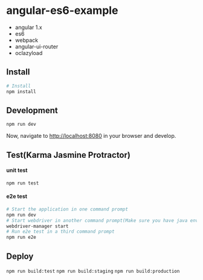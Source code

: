 # angular-es6-example
* angular 1.x
* es6
* webpack
* angular-ui-router
* oclazyload


## Install
```bash
# Install 
npm install
```
## Development
```bash
npm run dev
```
Now, navigate to [http://localhost:8080](http://localhost:8080) in your browser and develop.
## Test(Karma Jasmine Protractor)
#### unit test 
`npm run test`
#### e2e test 
```bash
# Start the application in one command prompt
npm run dev
# Start webdriver in another command prompt(Make sure you have java environment.)
webdriver-manager start
# Run e2e test in a third command prompt
npm run e2e
```

## Deploy
`npm run build:test`
`npm run build:staging`
`npm run build:production`
